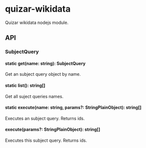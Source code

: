 # quizar-wikidata

Quizar wikidata nodejs module.

## API

### SubjectQuery

#### static get(name: string): SubjectQuery

Get an subject query object by name.

#### static list(): string[]

Get all suject queries names.

#### static execute(name: string, params?: StringPlainObject): string[]

Executes an subject query. Returns ids.

#### execute(params?: StringPlainObject): string[]

Executes this subject query. Returns ids.
